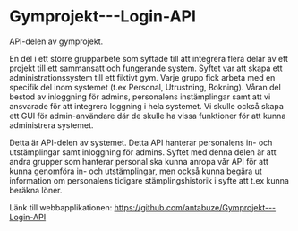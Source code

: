 # Gymprojekt---Login-API
 API-delen av gymprojekt.

En del i ett större grupparbete som syftade till att integrera flera delar av ett projekt till ett sammansatt och fungerande system. Syftet var att skapa ett administrationssystem till ett fiktivt gym. Varje grupp fick arbeta med en specifik del inom systemet (t.ex Personal, Utrustning, Bokning). Våran del bestod av inloggning för admins, personalens instämplingar samt att vi ansvarade för att integrera loggning i hela systemet. Vi skulle också skapa ett GUI för admin-användare där de skulle ha vissa funktioner för att kunna administrera systemet.

Detta är API-delen av systemet. Detta API hanterar personalens in- och utstämplingar samt inloggning för admins. Syftet med denna delen är att andra grupper som hanterar personal ska kunna anropa vår API för att kunna genomföra in- och utstämplingar, men också kunna begära ut information om personalens tidigare stämplingshistorik i syfte att t.ex kunna beräkna löner.

Länk till webbapplikationen: https://github.com/antabuze/Gymprojekt---Login-API
